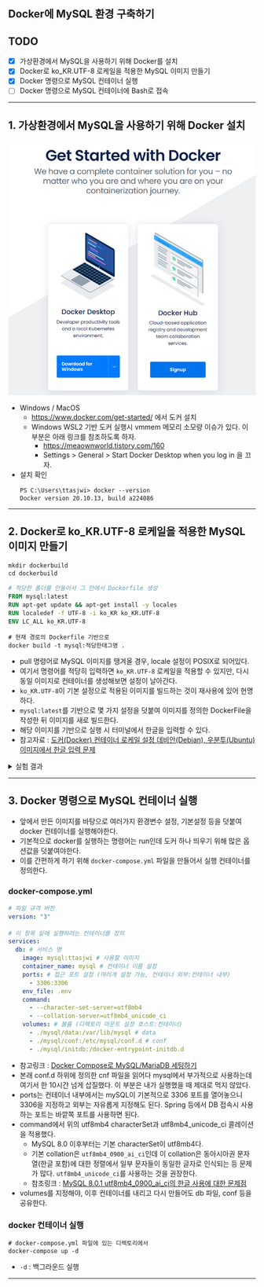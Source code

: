 
## Docker에 MySQL 환경 구축하기

## TODO

- [x] 가상환경에서 MySQL을 사용하기 위해 Docker를 설치
- [x] Docker로 ko_KR.UTF-8 로케일을 적용한 MySQL 이미지 만들기
- [x] Docker 명령으로 MySQL 컨테이너 실행
- [ ] Docker 명령으로 MySQL 컨테이너에 Bash로 접속

---

## 1. 가상환경에서 MySQL을 사용하기 위해 Docker 설치

![dockerInstall](img/dockerInstall.jpg)

- Windows / MacOS
  - https://www.docker.com/get-started/ 에서 도커 설치
  - Windows WSL2 기반 도커 실행시 vmmem 메모리 소모량 이슈가 있다. 이 부분은 아래 링크를 참조하도록 하자.
    - https://meaownworld.tistory.com/160
    - Settings > General > Start Docker Desktop when you log in 을 끄자.
- 설치 확인
  ```shell
  PS C:\Users\ttasjwi> docker --version
  Docker version 20.10.13, build a224086
  ```

---

## 2. Docker로 ko_KR.UTF-8 로케일을 적용한 MySQL 이미지 만들기

```shell
mkdir dockerbuild
cd dockerbuild
```
```dockerfile
# 적당한 폴더를 만들어서 그 안에서 Dockerfile 생성
FROM mysql:latest
RUN apt-get update && apt-get install -y locales
RUN localedef -f UTF-8 -i ko_KR ko_KR.UTF-8
ENV LC_ALL ko_KR.UTF-8
```
```shell
# 현재 경로의 Dockerfile 기반으로 
docker build -t mysql:적당한태그명 .
```
- pull 명령어로 MySQL 이미지를 땡겨올 경우, locale 설정이 POSIX로 되어있다.
- 여기서 명령어를 적당히 입력하면 `ko_KR.UTF-8` 로케일을 적용할 수 있지만, 다시 동일 이미지로 컨테이너를 생성해보면 설정이 날아간다.
- `ko_KR.UTF-8`이 기본 설정으로 적용된 이미지를 빌드하는 것이 재사용에 있어 현명하다.
- `mysql:latest`를 기반으로 몇 가지 설정을 덧붙여 이미지를 정의한 DockerFile을 작성한 뒤 이미지를 새로 빌드한다.
- 해당 이미지를 기반으로 실행 시 터미널에서 한글을 입력할 수 있다.
- 참고자료 : [도커(Docker) 컨테이너 로케일 설정 데비안(Debian), 우분투(Ubuntu) 이미지에서 한글 입력 문제](https://www.44bits.io/ko/post/setup_linux_locale_on_ubuntu_and_debian_container#%EB%93%A4%EC%96%B4%EA%B0%80%EB%A9%B0-%EC%BB%A8%ED%85%8C%EC%9D%B4%EB%84%88%EC%99%80-%EB%A6%AC%EB%88%85%EC%8A%A4-%EB%A1%9C%EC%BC%80%EC%9D%BC-%EC%84%A4%EC%A0%95)


<details>
<summary>실험 결과</summary>
<div markdown="1">

```shell
docker run -it mysql:ttasjwi bash
root@410ca2fa6632:/# locale
```
![UTF-8_MySQL_Image.jpg](img/UTF-8_MySQL_Image.jpg)

- 실제로 해당 이미지로 도커 컨테이너를 실행했을 때 locale 설정이 ko_KR.UTF-8로 된 MySQL 이미지가 빌드된 것을 확인할 수 있다.

</div>
</details>

---

## 3. Docker 명령으로 MySQL 컨테이너 실행
- 앞에서 만든 이미지를 바탕으로 여러가지 환경변수 설정, 기본설정 등을 덧붙여 docker 컨테이너를 실행해야한다.
- 기본적으로 docker를 실행하는 명령어는 run인데 도커 하나 띄우기 위해 많은 옵션값을 덧붙여야한다.
- 이를 간편하게 하기 위해 `docker-compose.yml` 파일을 만들어서 실행 컨테이너를 정의한다.

### docker-compose.yml
```yml
# 파일 규격 버전
version: "3"

# 이 항목 밑에 실행하려는 컨테이너를 정의
services:
  db: # 서비스 명
    image: mysql:ttasjwi # 사용할 이미지
    container_name: mysql # 컨테이너 이름 설정
    ports: # 접근 포트 설정 (여러개 설정 가능, 컨테이너 외부:컨테이너 내부)
      - 3306:3306
    env_file: .env
    command:
      - --character-set-server=utf8mb4
      - --collation-server=utf8mb4_unicode_ci
    volumes: # 볼륨 (디렉토리 마운트 설정 호스트:컨테이너)
      - ./mysql/data:/var/lib/mysql # data
      - ./mysql/conf:/etc/mysql/conf.d # conf
      - ./mysql/initdb:/docker-entrypoint-initdb.d

```
- 참고링크 : [Docker Compose로 MySQL/MariaDB 세팅하기](https://int-i.github.io/sql/2020-12-31/mysql-docker-compose)
- 본래 conf.d 하위에 정의한 cnf 파일을 읽어다 mysql에서 부가적으로 사용하는데 여기서 한 10시간 넘게 삽질했다. 이 부분은 내가 실행했을 때 제대로 먹지 않았다.
- ports는 컨테이너 내부에서는 mySQL이 기본적으로 3306 포트를 열어놓으니 3306을 지정하고 외부는 자유롭게 지정해도 된다. Spring 등에서 DB 접속시 사용하는 포트는 바깥쪽 포트를 사용하면 된다.
- command에서 위의 utf8mb4 characterSet과 utf8mb4_unicode_ci 콜레이션을 적용했다.
  - MySQL 8.0 이후부터는 기본 characterSet이 utf8mb4다.
  - 기본 collation은 `utf8mb4_0900_ai_ci`인데 이 collation은 동아시아권 문자열(한글 포함)에 대한 정렬에서 일부 문자들이 동일한 글자로 인식되는 등 문제가 많다. `utf8mb4_unicode_ci`를 사용하는 것을 권장한다.
  - 참조링크 : [MySQL 8.0.1 utf8mb4_0900_ai_ci의 한글 사용에 대한 문제점](https://rastalion.me/mysql-8-0-1-%EB%B2%84%EC%A0%84%EB%B6%80%ED%84%B0-%EC%B1%84%ED%83%9D%EB%90%9C-utf8mb4_0900_ai_ci%EC%9D%98-%ED%95%9C%EA%B8%80-%EC%82%AC%EC%9A%A9%EC%97%90-%EB%8C%80%ED%95%9C-%EB%AC%B8%EC%A0%9C%EC%A0%90/)
- volumes를 지정해야, 이후 컨테이너를 내리고 다시 만들어도 db 파일, conf 등을 공유한다.


### docker 컨테이너 실행
```shell
# docker-compose.yml 파일에 있는 디렉토리에서
docker-compose up -d
```
- `-d` : 백그라운드 실행

---

